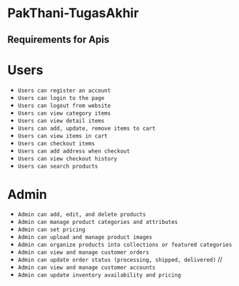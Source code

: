 # PakThani-TugasAkhir

## Requirements for Apis
# Users

- `Users can register an account`
- `Users can login to the page`
- `Users can logout from website`
- `Users can view category items`
- `Users can view detail items`
- `Users can add, update, remove items to cart`
- `Users can view items in cart`
- `Users can checkout items`
- `Users can add address when checkout`
- `Users can view checkout history`
- `Users can search products`

# Admin

- `Admin can add, edit, and delete products`
- `Admin can manage product categories and attributes`
- `Admin can set pricing`
- `Admin can upload and manage product images`
- `Admin can organize products into collections or featured categories`
- `Admin can view and manage customer orders`
- `Admin can update order status (processing, shipped, delivered)` //
- `Admin can view and manage customer accounts`
- `Admin can update inventory availability and pricing`


